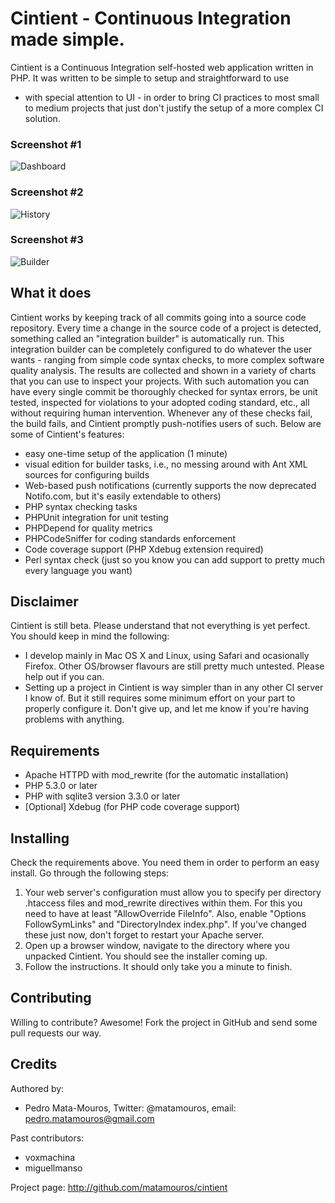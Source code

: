 Cintient - Continuous Integration made simple.
==============================================

Cintient is a Continuous Integration self-hosted web application written
in PHP. It was written to be simple to setup and straightforward to use
- with special attention to UI - in order to bring CI practices to most
small to medium projects that just don't justify the setup of a more
complex CI solution.

### Screenshot #1
![Dashboard](http://c6.quickcachr.fotos.sapo.pt/i/o0a07b51c/9487527_vZqls.png)

### Screenshot #2
![History](https://img.skitch.com/20111114-dcqk93pm7uxnhgqus5gr8utd4y.png)

### Screenshot #3
![Builder](https://img.skitch.com/20111114-kp5edxr8e3umukuc2srkji6nfw.png)

What it does
------------
Cintient works by keeping track of all commits going into a source code
repository. Every time a change in the source code of a project is
detected, something called an "integration builder" is automatically
run. This integration builder can be completely configured to do
whatever the user wants - ranging from simple code syntax checks, to
more complex software quality analysis. The results are collected and
shown in a variety of charts that you can use to inspect your projects.
With such automation you can have every single commit be thoroughly
checked for syntax errors, be unit tested, inspected for violations to
your adopted coding standard, etc., all without requiring human
intervention. Whenever any of these checks fail, the build fails, and
Cintient promptly push-notifies users of such. Below are some of
Cintient's features:

 *  easy one-time setup of the application (1 minute)
 *  visual edition for builder tasks, i.e., no messing around with Ant
    XML sources for configuring builds
 *  Web-based push notifications (currently supports the now deprecated
    Notifo.com, but it's easily extendable to others)
 *  PHP syntax checking tasks
 *  PHPUnit integration for unit testing
 *  PHPDepend for quality metrics
 *  PHPCodeSniffer for coding standards enforcement
 *  Code coverage support (PHP Xdebug extension required)
 *  Perl syntax check (just so you know you can add support to pretty
    much every language you want)
    
Disclaimer
----------
Cintient is still beta. Please understand that not everything is yet
perfect. You should keep in mind the following:

 *  I develop mainly in Mac OS X and Linux, using Safari and ocasionally
    Firefox. Other OS/browser flavours are still pretty much untested.
    Please help out if you can.
 *  Setting up a project in Cintient is way simpler than in any other
    CI server I know of. But it still requires some minimum effort on
    your part to properly configure it. Don't give up, and let me know
    if you're having problems with anything.

Requirements
------------
 *  Apache HTTPD with mod_rewrite (for the automatic installation)
 *  PHP 5.3.0 or later
 *  PHP with sqlite3 version 3.3.0 or later
 *  [Optional] Xdebug (for PHP code coverage support)

Installing
----------
Check the requirements above. You need them in order to perform an easy
install. Go through the following steps:

 1.  Your web server's configuration must allow you to specify per
     directory .htaccess files and mod_rewrite directives within them.
     For this you need to have at least "AllowOverride FileInfo". Also,
     enable "Options FollowSymLinks" and "DirectoryIndex index.php". If
     you've changed these just now, don't forget to restart your Apache
     server. 
 2.  Open up a browser window, navigate to the directory where you
     unpacked Cintient. You should see the installer coming up.
 3.  Follow the instructions. It should only take you a minute to
     finish.

Contributing
------------
Willing to contribute? Awesome! Fork the project in GitHub and send some
pull requests our way.

Credits
-------
Authored by:

 *  Pedro Mata-Mouros,
    Twitter: @matamouros,
    email: pedro.matamouros@gmail.com

Past contributors:

 *  voxmachina
 *  miguellmanso

Project page: <http://github.com/matamouros/cintient>
